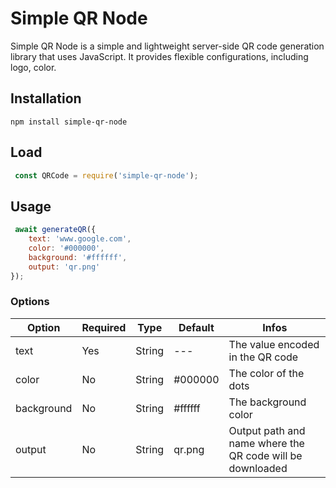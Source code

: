 # Simple QR Node

Simple QR Node is a simple and lightweight server-side QR code generation library that uses JavaScript. It provides flexible configurations, including logo, color.

## Installation
```
npm install simple-qr-node
```

## Load
```javascript
 const QRCode = require('simple-qr-node');
```

## Usage
```javascript
 await generateQR({
    text: 'www.google.com',
    color: '#000000',
    background: '#ffffff',
    output: 'qr.png'
});
```

### Options
| Option     | Required | Type   | Default | Infos                                                     |
|------------|----------|--------|---------|-----------------------------------------------------------|
| text       | Yes      | String | ---     | The value encoded in the QR code                          |
| color      | No       | String | #000000 | The color of the dots                                     |
| background | No       | String | #ffffff | The background color                                      |
| output     | No       | String | qr.png  | Output path and name where the QR code will be downloaded |